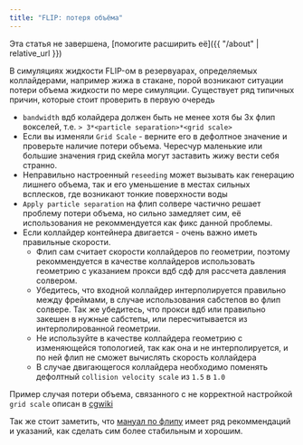```yaml
---
title: "FLIP: потеря объёма"
---
```


Эта статья не завершена, [помогите расширить её]({{ "/about" | relative_url }})

В симуляциях жидкости FLIP-ом в резервуарах, определяемых коллайдерами, например жижа в стакане,
порой возникают ситуации потери объема жидкости по мере симуляции.
Существует ряд типичных причин, которые стоит проверить в первую очередь

* `bandwidth` вдб колайдера должен быть не менее хотя бы 3х флип вокселей, т.е. `> 3*<particle separation>*<grid scale>`
* Если вы изменяли `Grid Scale` - верните его в дефолтное значение и проверьте наличие потери объема.
  Чересчур маленькие или большие значения грид скейла могут заставить жижу вести себя странно.
* Неправильно настроенный `reseeding` может вызывать как генерацию лишнего объема, так и его уменьшение в местах сильных всплесков,
  где возникают тонкие поверхности воды
* `Apply particle separation` на флип солвере частично решает проблему потери объема, но сильно замедляет сим,
  её использования не рекоммендуется как фикс данной проблемы.
* Если коллайдер контейнера двигается - очень важно иметь правильные скорости.
  * Флип сам считает скорости коллайдеров по геометрии,
    поэтому рекоммендуется в качестве коллайдеров использовать геометрию с указанием прокси вдб сдф для рассчета давления солвером.
  * Убедитесь, что входной коллайдер интерполируется правильно между фреймами, в случае использования сабстепов во флип солвере.
    Так же убедитесь, что прокси вдб или правильно закешен в нужные сабстепы, или пересчитывается из интерполированной геометрии.
  * Не используйте в качестве коллайдера геометрию с изменяющейся топологией, так как она и не интерполируется, и по ней флип
    не сможет вычислять скорость коллайдера
  * В случае двигающегося коллайдера необходимо поменять дефолтный `collision velocity scale` из `1.5` в `1.0`

Пример случая потери объема, связанного с не корректной настройкой `grid scale` описан в [cgwiki](https://www.tokeru.com/cgwiki/HoudiniDops.html#stopping_volume_loss)

Так же стоит заметить, что [мануал по флипу](https://www.sidefx.com/docs/houdini/nodes/dop/flipsolver.html) имеет ряд рекоммендаций и указаний,
как сделать сим более стабильным и хорошим.
